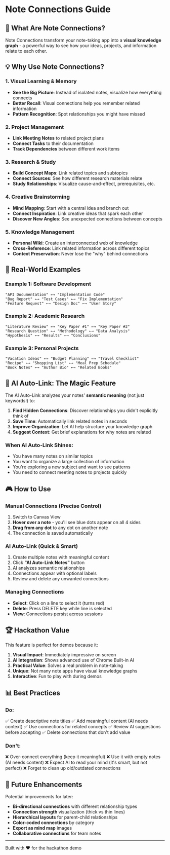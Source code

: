 # Note Connections Guide

## 🎯 What Are Note Connections?

Note Connections transform your note-taking app into a **visual knowledge graph** - a powerful way to see how your ideas, projects, and information relate to each other.

## 💡 Why Use Note Connections?

### 1. **Visual Learning & Memory**
- **See the Big Picture**: Instead of isolated notes, visualize how everything connects
- **Better Recall**: Visual connections help you remember related information
- **Pattern Recognition**: Spot relationships you might have missed

### 2. **Project Management**
- **Link Meeting Notes** to related project plans
- **Connect Tasks** to their documentation
- **Track Dependencies** between different work items

### 3. **Research & Study**
- **Build Concept Maps**: Link related topics and subtopics
- **Connect Sources**: See how different research materials relate
- **Study Relationships**: Visualize cause-and-effect, prerequisites, etc.

### 4. **Creative Brainstorming**
- **Mind Mapping**: Start with a central idea and branch out
- **Connect Inspiration**: Link creative ideas that spark each other
- **Discover New Angles**: See unexpected connections between concepts

### 5. **Knowledge Management**
- **Personal Wiki**: Create an interconnected web of knowledge
- **Cross-Reference**: Link related information across different topics
- **Context Preservation**: Never lose the "why" behind connections

## 🎨 Real-World Examples

### Example 1: Software Development
```
"API Documentation" ←→ "Implementation Code"
"Bug Report" ←→ "Test Cases" ←→ "Fix Implementation"
"Feature Request" ←→ "Design Doc" ←→ "User Story"
```

### Example 2: Academic Research
```
"Literature Review" ←→ "Key Paper #1" ←→ "Key Paper #2"
"Research Question" ←→ "Methodology" ←→ "Data Analysis"
"Hypothesis" ←→ "Results" ←→ "Conclusions"
```

### Example 3: Personal Projects
```
"Vacation Ideas" ←→ "Budget Planning" ←→ "Travel Checklist"
"Recipe" ←→ "Shopping List" ←→ "Meal Prep Schedule"
"Book Notes" ←→ "Author Bio" ←→ "Related Books"
```

## 🤖 AI Auto-Link: The Magic Feature

The AI Auto-Link analyzes your notes' **semantic meaning** (not just keywords!) to:

1. **Find Hidden Connections**: Discover relationships you didn't explicitly think of
2. **Save Time**: Automatically link related notes in seconds
3. **Improve Organization**: Let AI help structure your knowledge graph
4. **Suggest Context**: Get brief explanations for why notes are related

### When AI Auto-Link Shines:
- You have many notes on similar topics
- You want to organize a large collection of information
- You're exploring a new subject and want to see patterns
- You need to connect meeting notes to projects quickly

## 🎮 How to Use

### Manual Connections (Precise Control)
1. Switch to Canvas View
2. **Hover over a note** - you'll see blue dots appear on all 4 sides
3. **Drag from any dot** to any dot on another note
4. The connection is saved automatically

### AI Auto-Link (Quick & Smart)
1. Create multiple notes with meaningful content
2. Click **"AI Auto-Link Notes"** button
3. AI analyzes semantic relationships
4. Connections appear with optional labels
5. Review and delete any unwanted connections

### Managing Connections
- **Select**: Click on a line to select it (turns red)
- **Delete**: Press DELETE key while line is selected
- **View**: Connections persist across sessions

## 🏆 Hackathon Value

This feature is perfect for demos because it:

1. **Visual Impact**: Immediately impressive on screen
2. **AI Integration**: Shows advanced use of Chrome Built-in AI
3. **Practical Value**: Solves a real problem in note-taking
4. **Unique**: Not many note apps have visual knowledge graphs
5. **Interactive**: Fun to play with during demos

## 📊 Best Practices

### Do:
✅ Create descriptive note titles
✅ Add meaningful content (AI needs context)
✅ Use connections for related concepts
✅ Review AI suggestions before accepting
✅ Delete connections that don't add value

### Don't:
❌ Over-connect everything (keep it meaningful)
❌ Use it with empty notes (AI needs content)
❌ Expect AI to read your mind (it's smart, but not perfect)
❌ Forget to clean up old/outdated connections

## 🔮 Future Enhancements

Potential improvements for later:
- **Bi-directional connections** with different relationship types
- **Connection strength** visualization (thick vs thin lines)
- **Hierarchical layouts** for parent-child relationships
- **Color-coded connections** by category
- **Export as mind map** images
- **Collaborative connections** for team notes

---

Built with ❤️ for the hackathon demo
